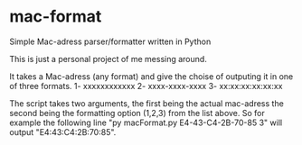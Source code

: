 # mac-format
Simple Mac-adress parser/formatter written in Python

This is just a personal project of me messing around.

It takes a Mac-adress (any format) and give the choise of outputing it in one of three formats.
1- xxxxxxxxxxxx
2- xxxx-xxxx-xxxx
3- xx:xx:xx:xx:xx:xx

The script takes two arguments, the first being the actual mac-adress the second being the formatting option (1,2,3) from the list above.
So for example the following line "py macFormat.py E4-43-C4-2B-70-85 3" will output "E4:43:C4:2B:70:85".
